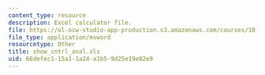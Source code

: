 ```yaml
---
content_type: resource
description: Excel calculator file.
file: https://ol-ocw-studio-app-production.s3.amazonaws.com/courses/10-492-1-integrated-chemical-engineering-topics-i-process-control-by-design-fall-2004/66defec115a11a24a1b59d25e19e82e9_show_cntrl_anal.xls
file_type: application/msword
resourcetype: Other
title: show_cntrl_anal.xls
uid: 66defec1-15a1-1a24-a1b5-9d25e19e82e9
---
```

